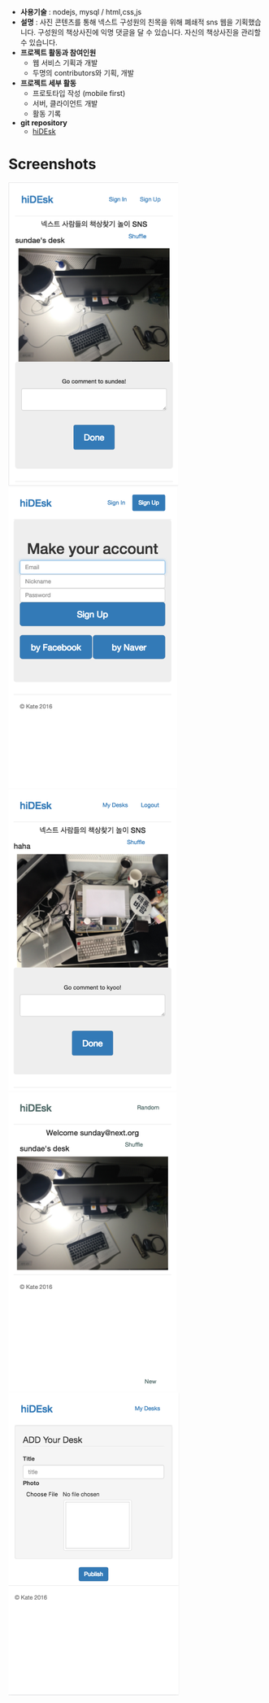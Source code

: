 * __사용기술__ : nodejs, mysql / html,css,js
* __설명__ : 사진 콘텐츠를 통해 넥스트 구성원의 친목을 위해 폐쇄적 sns 웹을 기획했습니다. 구성원의 책상사진에 익명 댓글을 달 수 있습니다. 자신의 책상사진을 관리할 수 있습니다.
* __프로젝트 활동과 참여인원__
  - 웹 서비스 기획과 개발
  - 두명의 contributors와 기획, 개발
* __프로젝트 세부 활동__
  - 프로토타입 작성 (mobile first)
  - 서버, 클라이언트 개발
  - 활동 기록
* __git repository__
  - [hiDEsk](https://github.com/Kyoo32/NEXT_hiDEsk)

# Screenshots
![a](img/index.png)
![b](img/sign.png)
![c](img/afterSignin.png)
![d](img/myPage.png)
![e](img/writeNew.png)
